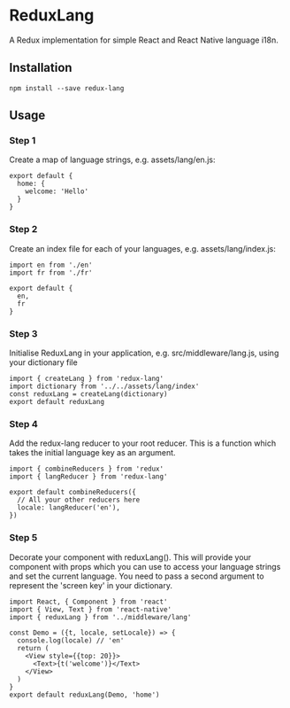 # ReduxLang
A Redux implementation for simple React and React Native language i18n.

## Installation
```npm install --save redux-lang```

## Usage

### Step 1
Create a map of language strings, e.g. assets/lang/en.js:
```
export default {
  home: {
    welcome: 'Hello'
  }
}
```

### Step 2
Create an index file for each of your languages, e.g. assets/lang/index.js:
```
import en from './en'
import fr from './fr'

export default {
  en,
  fr
}
```

### Step 3
Initialise ReduxLang in your application, e.g. src/middleware/lang.js,
using your dictionary file
```
import { createLang } from 'redux-lang'
import dictionary from '../../assets/lang/index'
const reduxLang = createLang(dictionary)
export default reduxLang
```

### Step 4
Add the redux-lang reducer to your root reducer.
This is a function which takes the initial language key as an argument.

```
import { combineReducers } from 'redux'
import { langReducer } from 'redux-lang'

export default combineReducers({
  // All your other reducers here
  locale: langReducer('en'),
})
```

### Step 5
Decorate your component with reduxLang().
This will provide your component with props which you can use to access your
language strings and set the current language. You need to pass a second
argument to represent the 'screen key' in your dictionary.
```
import React, { Component } from 'react'
import { View, Text } from 'react-native'
import { reduxLang } from '../middleware/lang'

const Demo = ({t, locale, setLocale}) => {
  console.log(locale) // 'en'
  return (
    <View style={{top: 20}}>
      <Text>{t('welcome')}</Text>
    </View>
  )
}
export default reduxLang(Demo, 'home')
```
